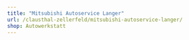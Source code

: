 ```yaml
---
title: "Mitsubishi Autoservice Langer"
url: /clausthal-zellerfeld/mitsubishi-autoservice-langer/
shop: Autowerkstatt
---
```

